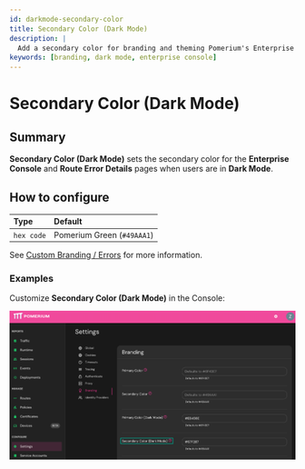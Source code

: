 ```yaml
---
id: darkmode-secondary-color
title: Secondary Color (Dark Mode)
description: |
  Add a secondary color for branding and theming Pomerium's Enterprise Console and information pages in dark mode.
keywords: [branding, dark mode, enterprise console]
---
```


# Secondary Color (Dark Mode)

## Summary

**Secondary Color (Dark Mode)** sets the secondary color for the **Enterprise Console** and **Route Error Details** pages when users are in **Dark Mode**.

## How to configure

| **Type** | **Default** |
| :--- | :--- |
| `hex code` | Pomerium Green (`#49AAA1`) |

See [Custom Branding / Errors](/docs/capabilities/branding) for more information.

### Examples

Customize **Secondary Color (Dark Mode)** in the Console:

![Set custom secondary color for dark mode](./img/branding-dark-mode-secondary.png)
